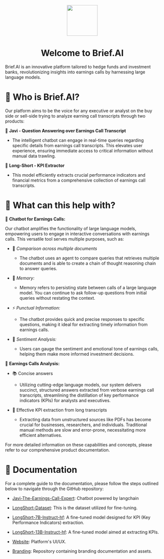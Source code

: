 <div align="center">
<img  style="vertical-align:middle" src="https://github.com/brief-ai-uchicago/Branding/blob/main/SVG/brief_logo_blue_circle.svg" width="100px" height="100px"/> 
<h1 style="">Welcome to Brief.AI</h1>
</div>

Brief.AI is an innovative platform tailored to hedge funds and investment banks, revolutionizing insights into
earnings calls by harnessing large language models. 

<h1 style="">🤔 Who is Brief.AI?</h1>

Our platform aims to be the voice for any executive or analyst on the buy side or sell-side trying to analyze earning call transcripts through two products: 

💬 **Javi - Question Answering over Earnings Call Transcript** 
* The intelligent chatbot can engage in real-time queries regarding specific details from earnings call transcripts. This elevates user experience, ensuring immediate access to critical information without manual data trawling.

📃 **Long-Short - KPI Extractor**
* This model efficiently extracts crucial performance indicators and financial metrics
from a comprehensive collection of earnings call transcripts.

<h1 style="">🚀 What can this help with?</h1>


💬 **Chatbot for Earnings Calls:**

Our chatbot amplifies the functionality of large language models, empowering users to engage in interactive conversations with earnings calls. This versatile tool serves multiple purposes, such as:

-  🤖 *Comparison across multiple documents*

   - The chatbot uses an agent to compare queries that retrieves multiple documents and is able to create a chain of thought reasoning chain to answer queries.

- 🧠 *Memory:*

    - Memory refers to persisting state between calls of a large language model. You can continue to ask follow-up questions from initial queries without restating the context.

- ⚡ *Punctual Information:* 

    - The chatbot provides quick and precise responses to specific questions, making it ideal for extracting timely information from earnings calls.

- 🚨 *Sentiment Analysis:*

    - Users can gauge the sentiment and emotional tone of earnings calls, helping them make more informed investment decisions.

📃 **Earnings Calls Analysis:**

- 📚 Concise answers
  
    - Utilizing cutting-edge language models, our system delivers succinct, structured answers extracted from verbose earnings call transcripts, streamlining the distillation of key performance indicators (KPIs) for analysts and executives.
  
- 🧐 Effective KPI extraction from long transcripts
  
    - Extracting data from unstructured sources like PDFs has become crucial for businesses, researchers, and individuals. Traditional manual methods are slow and error-prone, necessitating more efficient alternatives.

For more detailed information on these capabilities and concepts, please refer to our comprehensive product documentation.

<h1 style="">📖 Documentation</h1>
For a complete guide to the documentation, please follow the steps outlined below to navigate through the GitHub repository:


* [Javi-The-Earnings-Call-Expert](https://github.com/brief-ai-uchicago/Javi-The-Earnings-Call-Expert): Chatbot powered by langchain
  
* [LongShort-Dataset](https://github.com/brief-ai-uchicago/LongShort-Dataset): This is the dataset utilized for fine-tuning.
  
* [LongShort-7B-Instruct-hf](https://github.com/brief-ai-uchicago/LongShort-7B-Instruct-hf): A fine-tuned model designed for KPI (Key Performance Indicators) extraction.
  
* [LongShort-13B-Instruct-hf](https://github.com/brief-ai-uchicago/LongShort-13B-Instruct-hf): A fine-tuned model aimed at extracting KPIs.
  
* [Website](https://github.com/brief-ai-uchicago/Brief-AI): Platform's UI/UX.
  
* [Branding](https://github.com/brief-ai-uchicago/Branding): Repository containing branding documentation and assets.












[My Other Repository]: https://github.com/yourusername/other-repository
